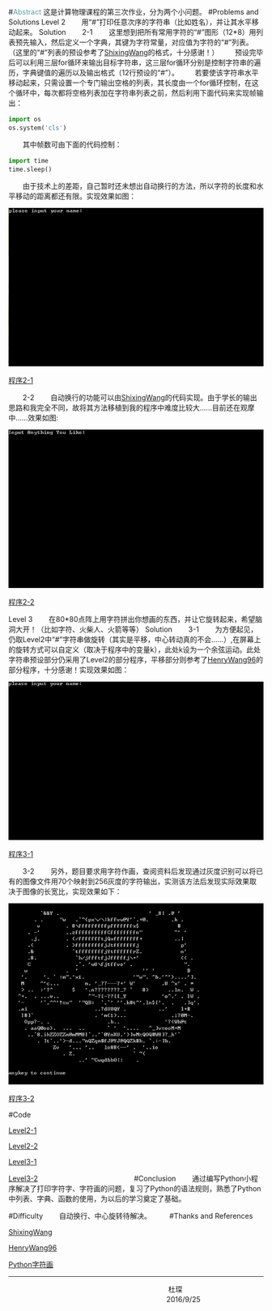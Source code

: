 #<font color=#5F9EA0>Abstract</font>
这是计算物理课程的第三次作业，分为两个小问题。
#Problems and Solutions
Level 2
　　用“#”打印任意次序的字符串（比如姓名），并让其水平移动起来。
Solution
　　2-1
　　这里想到把所有常用字符的“#”图形（12*8）用列表预先输入，然后定义一个字典，其键为字符常量，对应值为字符的“#”列表。（这里的“#”列表的预设参考了[ShixingWang](https://github.com/ShixingWang/computationalphysics_N2013301020050/blob/master/Codes/Exercise2_level3_new.py)的格式，十分感谢！）
　　预设完毕后可以利用三层for循环来输出目标字符串，这三层for循环分别是控制字符串的遍历，字典键值的遍历以及输出格式（12行预设的“#”）。
　　若要使该字符串水平移动起来，只需设置一个专门输出空格的列表，其长度由一个for循环控制，在这个循环中，每次都将空格列表加在字符串列表之前，然后利用下面代码来实现帧输出：
```python
import os
os.system('cls')
```
　　其中帧数可由下面的代码控制：
```python
import time
time.sleep()
```

　　由于技术上的差距，自己暂时还未想出自动换行的方法，所以字符的长度和水平移动的距离都还有限。实现效果如图：

![level_2-1](https://github.com/Cvke/compuational_physics_N2014302580257/blob/master/Exercise_03-All-levels/level_2-1.gif)

[程序2-1](https://github.com/Cvke/compuational_physics_N2014302580257/blob/master/Exercise_03-All-levels/level_2-1.py)

　　2-2
　　自动换行的功能可以由[ShixingWang](https://github.com/ShixingWang/computationalphysics_N2013301020050/blob/master/Codes/Exercise2_level3_new.py)的代码实现。由于学长的输出思路和我完全不同，故将其方法移植到我的程序中难度比较大......目前还在观摩中......效果如图:

![level_2-2](https://github.com/Cvke/compuational_physics_N2014302580257/blob/master/Exercise_03-All-levels/level_2-2.gif)

[程序2-2](https://github.com/Cvke/compuational_physics_N2014302580257/blob/master/Exercise_03-All-levels/level_2-2.py)


Level 3
　　在80*80点阵上用字符拼出你想画的东西，并让它旋转起来，希望脑洞大开！（比如字符、火柴人、火箭等等）
Solution
　　3-1
 　　为方便起见，仍取Level2中“#”字符串做旋转（其实是平移，中心转动真的不会......）,在屏幕上的旋转方式可以自定义（取决于程序中的变量k），此处k设为一个余弦运动。此处字符串预设部分仍采用了Level2的部分程序，平移部分则参考了[HenryWang96](https://github.com/HenryWang96/compuational_physics_N2014301610094/blob/master/TASK-3/name.py)的部分程序，十分感谢！实现效果如图：

![level_3-1](https://github.com/Cvke/compuational_physics_N2014302580257/blob/master/Exercise_03-All-levels/level_3-1.gif)

[程序3-1](https://github.com/Cvke/compuational_physics_N2014302580257/blob/master/Exercise_03-All-levels/level_3-1.py)


　　3-2
　　另外，题目要求用字符作画，查阅资料后发现通过灰度识别可以将已有的图像文件用70个映射到256灰度的字符输出，实测该方法后发现实际效果取决于图像的长宽比，实现效果如下：

![level_3-2](https://github.com/Cvke/compuational_physics_N2014302580257/blob/master/Exercise_03-All-levels/level_3-2.png)

[程序3-2](https://github.com/Cvke/compuational_physics_N2014302580257/blob/master/Exercise_03-All-levels/level_3-2.py)

#Code

[Level2-1](https://github.com/Cvke/compuational_physics_N2014302580257/blob/master/Exercise_03-All-levels/level_2-1.py)

[Level2-2](https://github.com/Cvke/compuational_physics_N2014302580257/blob/master/Exercise_03-All-levels/level_2-2.py)

[Level3-1](https://github.com/Cvke/compuational_physics_N2014302580257/blob/master/Exercise_03-All-levels/level_3-1.py)

[Level3-2](https://github.com/Cvke/compuational_physics_N2014302580257/blob/master/Exercise_03-All-levels/level_3-2.py)
　　　　　　　　　　　　　
#Conclusion
　　通过编写Python小程序解决了打印字符字、字符画的问题，复习了Python的语法规则，熟悉了Python中列表、字典、函数的使用，为以后的学习奠定了基础。

#Difficulty
　　自动换行、中心旋转待解决。
　　
#Thanks and References

[ShixingWang](https://github.com/ShixingWang/computationalphysics_N2013301020050/blob/master/Codes/Exercise2_level3_new.py)

[HenryWang96](https://github.com/HenryWang96/compuational_physics_N2014301610094/blob/master/TASK-3/name.py)

[Python字符画](http://blog.csdn.net/sparroww/article/details/50396840)
               
  ***
　　　　　　　　　　　　　　　　　　　　　 　   杜琛
　　　　　　　　　　　　　　　　　　　　　 　2016/9/25
